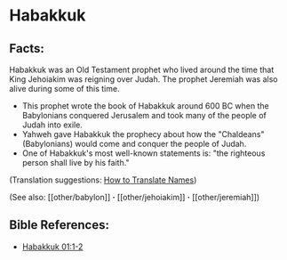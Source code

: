 # Habakkuk #

## Facts: ##

Habakkuk was an Old Testament prophet who lived around the time that King Jehoiakim was reigning over Judah. The prophet Jeremiah was also alive during some of this time.

* This prophet wrote the book of Habakkuk around 600 BC when the Babylonians conquered Jerusalem and took many of the people of Judah into exile.
* Yahweh gave Habakkuk the prophecy about how the "Chaldeans" (Babylonians) would come and conquer the people of Judah.
* One of Habakkuk's most well-known statements is: "the righteous person shall live by his faith."

(Translation suggestions: [How to Translate Names](en/ta-vol1/translate/man/translate-names))

(See also: [[other/babylon]] **·** [[other/jehoiakim]] **·** [[other/jeremiah]])

## Bible References: ##

* [Habakkuk 01:1-2](en/tn/hab/help/01/01)